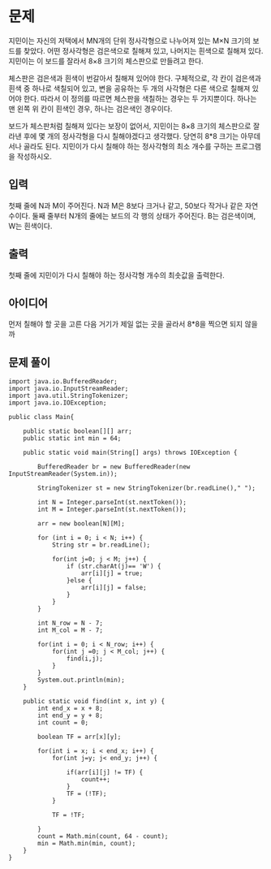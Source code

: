 # 문제
지민이는 자신의 저택에서 MN개의 단위 정사각형으로 나누어져 있는 M×N 크기의 보드를 찾았다. 어떤 정사각형은 검은색으로 칠해져 있고, 나머지는 흰색으로 칠해져 있다. 지민이는 이 보드를 잘라서 8×8 크기의 체스판으로 만들려고 한다.

체스판은 검은색과 흰색이 번갈아서 칠해져 있어야 한다. 구체적으로, 각 칸이 검은색과 흰색 중 하나로 색칠되어 있고, 변을 공유하는 두 개의 사각형은 다른 색으로 칠해져 있어야 한다. 따라서 이 정의를 따르면 체스판을 색칠하는 경우는 두 가지뿐이다. 하나는 맨 왼쪽 위 칸이 흰색인 경우, 하나는 검은색인 경우이다.

보드가 체스판처럼 칠해져 있다는 보장이 없어서, 지민이는 8×8 크기의 체스판으로 잘라낸 후에 몇 개의 정사각형을 다시 칠해야겠다고 생각했다. 당연히 8*8 크기는 아무데서나 골라도 된다. 지민이가 다시 칠해야 하는 정사각형의 최소 개수를 구하는 프로그램을 작성하시오.

## 입력
첫째 줄에 N과 M이 주어진다. N과 M은 8보다 크거나 같고, 50보다 작거나 같은 자연수이다. 둘째 줄부터 N개의 줄에는 보드의 각 행의 상태가 주어진다. B는 검은색이며, W는 흰색이다.

## 출력
첫째 줄에 지민이가 다시 칠해야 하는 정사각형 개수의 최솟값을 출력한다.



## 아이디어
먼저 칠해야 할 곳을 고른 다음 거기가 제일 없는 곳을 골라서 8*8을 찍으면 되지 않을까

## 문제 풀이
```
import java.io.BufferedReader;
import java.io.InputStreamReader;
import java.util.StringTokenizer;
import java.io.IOException;

public class Main{
	
	public static boolean[][] arr;
	public static int min = 64;
	
	public static void main(String[] args) throws IOException {
		
		BufferedReader br = new BufferedReader(new InputStreamReader(System.in));
		
		StringTokenizer st = new StringTokenizer(br.readLine()," ");
		
		int N = Integer.parseInt(st.nextToken());
		int M = Integer.parseInt(st.nextToken());
		
		arr = new boolean[N][M];
	
		for (int i = 0; i < N; i++) {
			String str = br.readLine();
			
			for(int j=0; j < M; j++) {
				if (str.charAt(j)== 'W') {
					arr[i][j] = true;
				}else {
					arr[i][j] = false;
				}
			}
		}
		
		int N_row = N - 7;
		int M_col = M - 7;
		
		for(int i = 0; i < N_row; i++) {
			for(int j =0; j < M_col; j++) {
				find(i,j);
			}
		}
		System.out.println(min);
	}
	
	public static void find(int x, int y) {
		int end_x = x + 8; 
		int end_y = y + 8;
		int count = 0;
		
		boolean TF = arr[x][y];
		
		for(int i = x; i < end_x; i++) {
			for(int j=y; j< end_y; j++) {
				
				if(arr[i][j] != TF) {
					count++;
				}
				TF = (!TF);
			}
			
			TF = !TF;
			
		}
		count = Math.min(count, 64 - count);
		min = Math.min(min, count);
	}
}
```